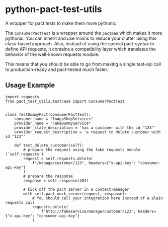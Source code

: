 # python-pact-test-utils
A wrapper for pact tests to make them more pythonic

The `ConsumerPactTest` is a wrapper around the `pactman` which makes it more
pythonic. You can inherit and use mixins to reduce your clutter using this
class-based approach. Also, instead of using the special pact-syntax to define
API requests, it contains a compatibility layer which translates the behavior of
the well-known requests module.

This means that you should be able to go from making a single test-api call to
production-ready and pact-tested much faster.


Usage Example
-------------

    import requests
    from pact_test_utils.testcase import ConsumerPactTest
    
    
    class TestDummyPact(ConsumerPactTest):
        consumer_name = "InAppShopServices"
        provider_name = "FakeDummyService"
        provider_state_description = 'has a customer with the id "123"'
        provider_request_description = 'a request to delete customer with id "123"'
    
        def test_delete_customer(self):
            # prepare the request using the fake requests module (`self.requests`)
            request = self.requests.delete(
                f"/manage/customer/123", headers={"x-api-key": "consumer-api-key"}
            )
            # prepare the response
            response = self.response(204)
    
            # kick off the pact server in a context-manager
            with self.pact_mock_server(request, response):
                # You should call your integration here instead of a plain requests call
                requests.delete(
                    f"http://fakeservice/manage/customer/123", headers={"x-api-key": "consumer-api-key"}
                )
